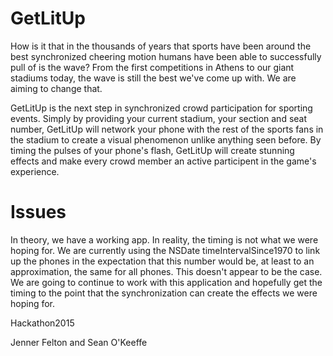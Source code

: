 GetLitUp
========

How is it that in the thousands of years that sports have been around the best synchronized cheering motion humans have been able to successfully pull of is the wave? From the first competitions in Athens to our giant stadiums today, the wave is still the best we've come up with. We are aiming to change that.

GetLitUp is the next step in synchronized crowd participation for sporting events. Simply by providing your current stadium, your section and seat number, GetLitUp will network your phone with the rest of the sports fans in the stadium to create a visual phenomenon unlike anything seen before. By timing the pulses of your phone's flash, GetLitUp will create stunning effects and make every crowd member an active participent in the game's experience.

Issues
========

In theory, we have a working app. In reality, the timing is not what we were hoping for. We are currently using the NSDate timeIntervalSince1970 to link up the phones in the expectation that this number would be, at least to an approximation, the same for all phones. This doesn't appear to be the case. We are going to continue to work with this application and hopefully get the timing to the point that the synchronization can create the effects we were hoping for. 

Hackathon2015


Jenner Felton and Sean O'Keeffe


